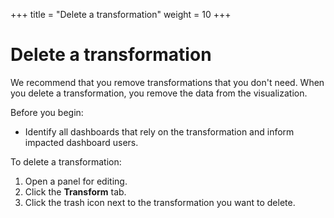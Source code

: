 +++
title = "Delete a transformation"
weight = 10
+++

# Delete a transformation

We recommend that you remove transformations that you don't need. When you delete a transformation, you remove the data from the visualization.

Before you begin:

- Identify all dashboards that rely on the transformation and inform impacted dashboard users.

To delete a transformation:

1. Open a panel for editing.
1. Click the **Transform** tab.
1. Click the trash icon next to the transformation you want to delete.
